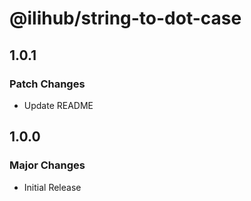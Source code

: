 # @ilihub/string-to-dot-case

## 1.0.1

### Patch Changes

- Update README

## 1.0.0

### Major Changes

- Initial Release
